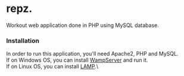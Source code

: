 # repz.
Workout web application done in PHP using MySQL database.

### Installation
In order to run this application, you'll need Apache2, PHP and MySQL.\
If on Windows OS, you can install [WampServer](https://www.wampserver.com/en/download-wampserver-64bits/#) and run it.\
If on Linux OS, you can install [LAMP](https://bitnami.com/stack/lamp/installer).\

